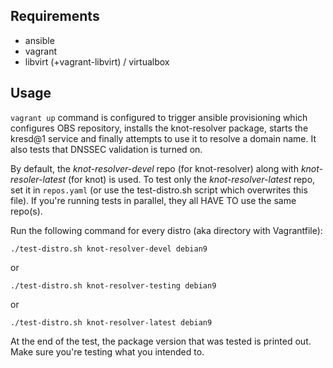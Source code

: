Requirements
------------

- ansible
- vagrant
- libvirt (+vagrant-libvirt) / virtualbox

Usage
-----

`vagrant up` command is configured to trigger ansible provisioning
which configures OBS repository, installs the knot-resolver package,
starts the kresd@1 service and finally attempts to use it to resolve
a domain name. It also tests that DNSSEC validation is turned on.

By default, the *knot-resolver-devel* repo (for knot-resolver) along
with *knot-resoler-latest* (for knot) is used. To test only the
*knot-resolver-latest* repo, set it in `repos.yaml` (or use the
test-distro.sh script which overwrites this file). If you're running
tests in parallel, they all HAVE TO use the same repo(s).

Run the following command for every distro (aka directory with
Vagrantfile):

```
./test-distro.sh knot-resolver-devel debian9
```

or

```
./test-distro.sh knot-resolver-testing debian9
```

or

```
./test-distro.sh knot-resolver-latest debian9
```

At the end of the test, the package version that was tested is
printed out. Make sure you're testing what you intended to.
